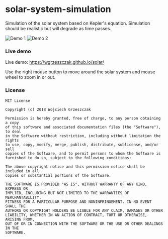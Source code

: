 # solar-system-simulation
Simulation of the solar system based on Kepler's equation. Simulation should be realistic but will degrade as time passes.

![Demo 1](https://wgrzeszczak.github.io/solar/demo1.png)
![Demo 2](https://wgrzeszczak.github.io/solar/demo2.png)


### Live demo
Live demo: https://wgrzeszczak.github.io/solar/

Use the right mouse button to move around the solar system and mouse wheel to zoom in or out.

### License
```
MIT License

Copyright (c) 2018 Wojciech Grzeszczak

Permission is hereby granted, free of charge, to any person obtaining a copy
of this software and associated documentation files (the "Software"), to deal
in the Software without restriction, including without limitation the rights
to use, copy, modify, merge, publish, distribute, sublicense, and/or sell
copies of the Software, and to permit persons to whom the Software is
furnished to do so, subject to the following conditions:

The above copyright notice and this permission notice shall be included in all
copies or substantial portions of the Software.

THE SOFTWARE IS PROVIDED "AS IS", WITHOUT WARRANTY OF ANY KIND, EXPRESS OR
IMPLIED, INCLUDING BUT NOT LIMITED TO THE WARRANTIES OF MERCHANTABILITY,
FITNESS FOR A PARTICULAR PURPOSE AND NONINFRINGEMENT. IN NO EVENT SHALL THE
AUTHORS OR COPYRIGHT HOLDERS BE LIABLE FOR ANY CLAIM, DAMAGES OR OTHER
LIABILITY, WHETHER IN AN ACTION OF CONTRACT, TORT OR OTHERWISE, ARISING FROM,
OUT OF OR IN CONNECTION WITH THE SOFTWARE OR THE USE OR OTHER DEALINGS IN THE
SOFTWARE.
```

